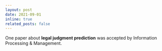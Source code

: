 ```yaml
---
layout: post
date: 2021-09-01
inline: true
related_posts: false
---
```


One paper about **legal judgment prediction** was accepted by Information Processing & Management.
